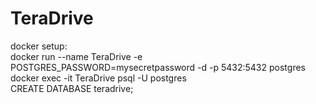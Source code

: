 # TeraDrive

docker setup:<br>
docker run --name TeraDrive -e POSTGRES_PASSWORD=mysecretpassword -d -p 5432:5432 postgres<br>
docker exec -it TeraDrive psql -U postgres<br>
CREATE DATABASE teradrive;<br>




